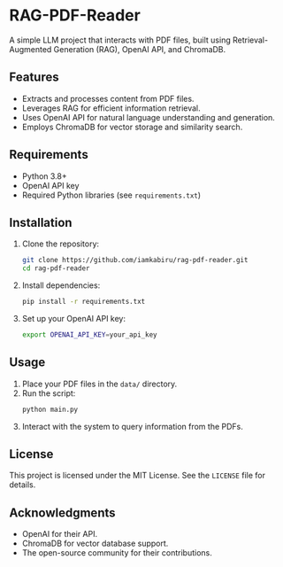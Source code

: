 # RAG-PDF-Reader

A simple LLM project that interacts with PDF files, built using Retrieval-Augmented Generation (RAG), OpenAI API, and ChromaDB.

## Features

- Extracts and processes content from PDF files.
- Leverages RAG for efficient information retrieval.
- Uses OpenAI API for natural language understanding and generation.
- Employs ChromaDB for vector storage and similarity search.

## Requirements

- Python 3.8+
- OpenAI API key
- Required Python libraries (see `requirements.txt`)

## Installation

1. Clone the repository:
    ```bash
    git clone https://github.com/iamkabiru/rag-pdf-reader.git
    cd rag-pdf-reader
    ```

2. Install dependencies:
    ```bash
    pip install -r requirements.txt
    ```

3. Set up your OpenAI API key:
    ```bash
    export OPENAI_API_KEY=your_api_key
    ```

## Usage

1. Place your PDF files in the `data/` directory.
2. Run the script:
    ```bash
    python main.py
    ```
3. Interact with the system to query information from the PDFs.

## License

This project is licensed under the MIT License. See the `LICENSE` file for details.

## Acknowledgments

- OpenAI for their API.
- ChromaDB for vector database support.
- The open-source community for their contributions.
